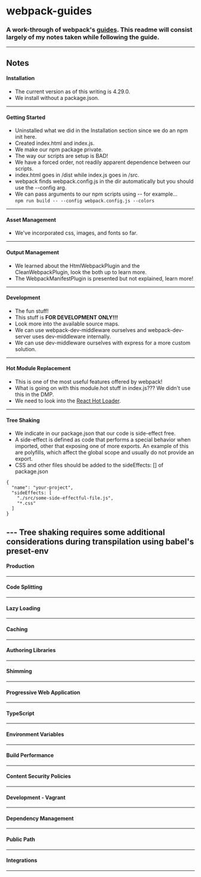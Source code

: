 # webpack-guides
### A work-through of webpack's [guides](https://webpack.js.org/guides). This readme will consist largely of my notes taken while following the guide.
---
## Notes
#### Installation
- The current version as of this writing is 4.29.0.
- We install without a package.json.
---
#### Getting Started
- Uninstalled what we did in the Installation section since we do an npm init here.
- Created index.html and index.js.
- We make our npm package private.
- The way our scripts are setup is BAD!
- We have a forced order, not readily apparent dependence between our scripts.
- index.html goes in /dist while index.js goes in /src.
- webpack finds webpack.config.js in the dir automatically but you should use the --config arg.
- We can pass arguments to our npm scripts using -- for example...  
`npm run build -- --config webpack.config.js --colors`
---
#### Asset Management
- We've incorporated css, images, and fonts so far.
---
#### Output Management
- We learned about the HtmlWebpackPlugin and the CleanWebpackPlugin, look the both up to learn more.
- The WebpackManifestPlugin is presented but not explained, learn more!
---
#### Development
- The fun stuff!
- This stuff is **FOR DEVELOPMENT ONLY!!!**
- Look more into the available source maps.
- We can use webpack-dev-middleware ourselves and webpack-dev-server uses dev-middleware internally.
- We can use dev-middleware ourselves with express for a more custom solution.
---
#### Hot Module Replacement
- This is one of the most useful features offered by webpack!
- What is going on with this module.hot stuff in index.js??? We didn't use this in the DMP.
- We need to look into the [React Hot Loader](https://github.com/gaearon/react-hot-loader).
---
#### Tree Shaking
- We indicate in our package.json that our code is side-effect free.
- A side-effect is defined as code that performs a special behavior when imported, other that exposing one of more exports. An example of this are polyfills, which affect the global scope and usually do not provide an export.
- CSS and other files should be added to the sideEffects: [] of package.json
```
{
  "name": "your-project",
  "sideEffects: [
    "./src/some-side-effectful-file.js",
    "*.css"
  ]
}
```
--- Tree shaking requires some additional considerations during transpilation using babel's preset-env
---
#### Production
---
#### Code Splitting
---
#### Lazy Loading
---
#### Caching
---
#### Authoring Libraries
---
#### Shimming
---
#### Progressive Web Application
---
#### TypeScript
---
#### Environment Variables
---
#### Build Performance
---
#### Content Security Policies
---
#### Development - Vagrant
---
#### Dependency Management
---
#### Public Path
---
#### Integrations
---